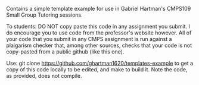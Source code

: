 Contains a simple template example for use in Gabriel Hartman's CMPS109 Small Group Tutoring sessions.

To students: DO NOT copy paste this code in any assignment you submit. I do encourage you to use code from the professor's website however.
All of your code that you submit in any CMPS assignment is run against a plaigarism checker that, among other sources, checks that your code is not copy-pasted from a public github (like this one).

Use:
git clone https://github.com/ghartman1620/templates-example
to get a copy of this code locally to be edited, and make to build it. Note the code, as provided, does not compile.


